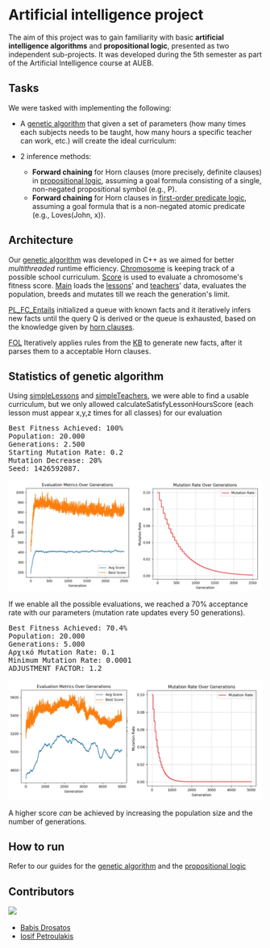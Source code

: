 # Artificial intelligence project
The aim of this project was to gain familiarity with basic **artificial intelligence algorithms** and **propositional logic**, presented as two independent sub-projects. It was developed during the 5th semester as part of the Artificial Intelligence course at AUEB.


## Tasks

We were tasked with implementing the following:

* A [genetic algorithm](genetic_AI) that given a set of parameters (how many times each subjects needs to be taught, how many hours a specific teacher can work, etc.) will create the ideal curriculum:

* 2 inference methods:
  * **Forward chaining** for Horn clauses (more precisely, definite clauses) in [propositional logic](propositional_Logic/ForwardChaining_Propositional), assuming a goal formula consisting of a single, non-negated propositional symbol (e.g., P).
  * **Forward chaining** for Horn clauses in [first-order predicate logic](propositional_Logic/ForwardChaining_FirstOrder), assuming a goal formula that is a non-negated atomic predicate (e.g., Loves(John, x)).

## Architecture
Our [genetic algorithm](genetic_AI) was developed in C++ as we aimed for better *multithreaded* runtime efficiency. [Chromosome](genetic_AI/AI-Timetable_Optimization/chromosome.h) is keeping track of a possible school curriculum. [Score](genetic_AI/AI-Timetable_Optimization/score.cpp) is used to evaluate a chromosome's fitness score. [Main](genetic_AI/AI-Timetable_Optimization/main.cpp) loads the [lessons](genetic_AI/bin/data/lessons.json)' and [teachers](genetic_AI/bin/data/teachers.json)' data, evaluates the population, breeds and mutates till we reach the generation's limit.

[PL_FC_Entails](propositional_Logic/ForwardChaining_Propositional/PL_FC_Entails.java) initialized a queue with known facts and it iteratively infers new facts until the query Q is derived or the queue is exhausted, based on the knowledge given by [horn clauses](propositional_Logic/ForwardChaining_Propositional/horn_clauses.txt).

[FOL](propositional_Logic/ForwardChaining_FirstOrder/FOL.java) Iteratively applies rules from the [KB](propositional_Logic/ForwardChaining_FirstOrder/KB_FOL.txt) to generate new facts, after it parses them to a acceptable Horn clauses.


## Statistics of genetic algorithm
Using [simpleLessons](genetic_AI/bin/data/simpleLessons.json) and [simpleTeachers](genetic_AI/bin/data/simpleTeachers.json), we were able to find a usable curriculum, but we only allowed calculateSatisfyLessonHoursScore (each lesson must appear x,y,z times for all classes) for our evaluation
<pre>
Best Fitness Achieved: 100%
Population: 20.000
Generations: 2.500
Starting Mutation Rate: 0.2
Mutation Decrease: 20%
Seed: 1426592087.
</pre>
<img src="images\perfect-cur-single.jpg"/>

If we enable all the possible evaluations, we reached a 70% acceptance rate with our parameters (mutation rate updates every 50 generations).
<pre>
Best Fitness Achieved: 70.4%
Population: 20.000
Generations: 5.000
Αρχικό Mutation Rate: 0.1
Minimum Mutation Rate: 0.0001
ADJUSTMENT_FACTOR: 1.2
</pre>
<img src="images\cur-all.jpg"/>

A higher score *can* be achieved by increasing the population size and the number of generations.

## How to run
Refer to our guides for the [genetic algorithm](genetic_AI/README.txt) and the [propositional logic](propositional_Logic/README.txt)

## Contributors
<a href="https://github.com/BabisDros/AI-Timetable_Optimization/graphs/contributors">
  <img src="https://contrib.rocks/image?repo=BabisDros/AI-Timetable_Optimization"/>
</a>

- [Babis Drosatos](https://github.com/BabisDros)
- [Iosif Petroulakis](https://github.com/Morthlog)
